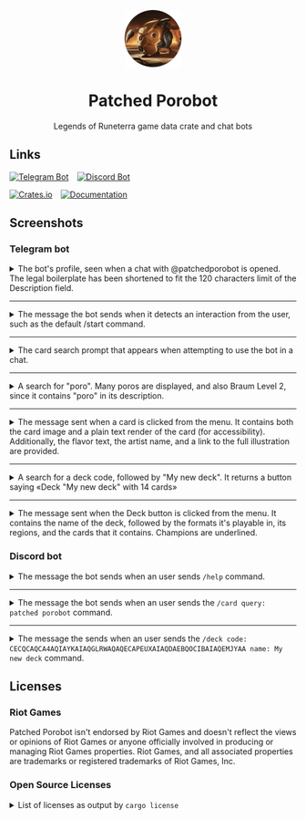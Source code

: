 <div align="center">

![](icon.png)

# Patched Porobot

Legends of Runeterra game data crate and chat bots

</div>

## Links

[![Telegram Bot](https://img.shields.io/badge/telegram%20bot-done-success)](https://t.me/patchedporobot)
 
[![Discord Bot](https://img.shields.io/badge/discord%20bot-done-success)](https://discord.com/api/oauth2/authorize?client_id=1071989978743193672&scope=applications.commands)

[![Crates.io](https://img.shields.io/crates/v/patched_porobot)](https://crates.io/crates/patched_porobot)
 
[![Documentation](https://img.shields.io/docsrs/patched_porobot)](https://docs.rs/patched_porobot/latest/patched_porobot/)

## Screenshots

### Telegram bot

<details>
<summary>The bot's profile, seen when a chat with @patchedporobot is opened. The legal boilerplate has been shortened to fit the 120 characters limit of the Description field.</summary>

![](media/td-profile.png)

</details>

---

<details>
<summary>The message the bot sends when it detects an interaction from the user, such as the default /start command.</summary>

![](media/td-start.png)

</details>

---

<details>
<summary>The card search prompt that appears when attempting to use the bot in a chat.</summary>

![](media/td-prompt.png)

</details>

---

<details>
<summary>A search for "poro". Many poros are displayed, and also Braum Level 2, since it contains "poro" in its description.</summary>

![](media/td-poro.png)

</details>

---

<details>
<summary>The message sent when a card is clicked from the menu. It contains both the card image and a plain text render of the card (for accessibility). Additionally, the flavor text, the artist name, and a link to the full illustration are provided.</summary>

![](media/td-message.png)

</details>

---

<details>
<summary>A search for a deck code, followed by "My new deck". It returns a button saying «Deck "My new deck" with 14 cards»</summary>

![](media/td-deck.png)

</details>

---

<details>
<summary>The message sent when the Deck button is clicked from the menu. It contains the name of the deck, followed by the formats it's playable in, its regions, and the cards that it contains. Champions are underlined.</summary>

![](media/td-eternal.png)

</details>

### Discord bot

<details>
<summary>The message the bot sends when an user sends <code>/help</code> command.</summary>

![](media/ds-help.png)

</details>

---

<details>
<summary>The message the bot sends when an user sends the <code>/card query: patched porobot</code> command.</summary>

![](media/ds-card.png)

</details>

---

<details>
<summary>The message the sends when an user sends the <code>/deck code: CECQCAQCA4AQIAYKAIAQGLRWAQAQECAPEUXAIAQDAEBQOCIBAIAQEMJYAA name: My new deck</code> command.</summary>

![](media/ds-deck.png)

</details>


## Licenses

### Riot Games

Patched Porobot isn't endorsed by Riot Games and doesn't reflect the views or opinions of Riot Games or anyone officially involved in producing or managing Riot Games properties. Riot Games, and all associated properties are trademarks or registered trademarks of Riot Games, Inc.

### Open Source Licenses

<details>
<summary>List of licenses as output by <code>cargo license</code></summary>

- **(Apache-2.0 OR MIT) AND BSD-3-Clause** (1): encoding_rs
- **(MIT OR Apache-2.0) AND Unicode-DFS-2016** (1): unicode-ident
- **0BSD OR Apache-2.0 OR MIT** (1): adler
- **AGPL-3.0-or-later** (1): patched_porobot
- **Apache-2.0** (2): fail, varint-rs
- **Apache-2.0 OR Apache-2.0 WITH LLVM-exception OR MIT** (1): wasi
- **Apache-2.0 OR BSL-1.0** (1): ryu
- **Apache-2.0 OR ISC OR MIT** (4): hyper-rustls, rustls, rustls-pemfile, sct
- **Apache-2.0 OR MIT** (154): ahash, anyhow, arc-swap, async-trait, autocfg, base64, base64, bitflags, block-buffer, bumpalo, cc, cfg-if, chrono, cpufeatures, crc32fast, crossbeam-channel, crossbeam-deque, crossbeam-epoch, crossbeam-utils, crypto-common, digest, downcast-rs, either, env_logger, erasable, fastrand, flate2, fnv, form_urlencoded, fs2, futures, futures-channel, futures-core, futures-executor, futures-io, futures-macro, futures-sink, futures-task, futures-util, generator, getrandom, glob, hashbrown, hermit-abi, hermit-abi, http, httparse, httpdate, humantime, ident_case, idna, indexmap, ipnet, itertools, itertools, itoa, js-sys, lazy_static, libc, lock_api, log, md5, memmap2, mime, num-integer, num-traits, num_cpus, once_cell, oneshot, parking_lot, parking_lot_core, percent-encoding, pin-project, pin-project-internal, pin-project-lite, pin-utils, ppv-lite86, pretty_env_logger, proc-macro-error, proc-macro-error-attr, proc-macro2, quick-error, quote, rand, rand_chacha, rand_core, rayon, rayon-core, rc-box, regex, regex-syntax, remove_dir_all, reqwest, rustc-hash, rustc_version, rustversion, scoped-tls, scopeguard, semver, serde, serde_derive, serde_json, serde_urlencoded, serde_with_macros, sha-1, signal-hook-registry, smallvec, socket2, stable_deref_trait, syn, tempfile, thiserror, thiserror-impl, thread_local, time, time-core, time-macros, tokio-rustls, tungstenite, typenum, unicase, unicode-bidi, unicode-normalization, url, utf-8, uuid, version_check, wasm-bindgen, wasm-bindgen-backend, wasm-bindgen-futures, wasm-bindgen-macro, wasm-bindgen-macro-support, wasm-bindgen-shared, wasm-streams, web-sys, winapi, winapi-i686-pc-windows-gnu, winapi-x86_64-pc-windows-gnu, windows, windows-sys, windows-sys, windows-targets, windows_aarch64_gnullvm, windows_aarch64_msvc, windows_aarch64_msvc, windows_i686_gnu, windows_i686_gnu, windows_i686_msvc, windows_i686_msvc, windows_x86_64_gnu, windows_x86_64_gnu, windows_x86_64_gnullvm, windows_x86_64_msvc, windows_x86_64_msvc
- **Apache-2.0 OR MIT OR MPL-2.0** (1): htmlescape
- **Apache-2.0 OR MIT OR Zlib** (3): miniz_oxide, tinyvec, tinyvec_macros
- **BSD-3-Clause** (2): instant, never
- **BSD-3-Clause OR MIT** (1): rust-stemmers
- **Custom License File** (2): ring, webpki
- **ISC** (3): serenity, typemap_rev, untrusted
- **MIT** (62): aquamarine, async-tungstenite, atty, bitpacking, bytes, census, combine, convert_case, crunchy, darling, darling_core, darling_macro, dashmap, data-encoding, derive_more, dptree, fastfield_codecs, generic-array, h2, http-body, hyper, levenshtein_automata, loom, lru, lz4_flex, matchers, memoffset, mime_guess, mio, murmurhash32, nu-ansi-term, ordered-float, overload, ownedbytes, redox_syscall, serde-value, sharded-slab, slab, spin, strsim, take_mut, takecell, tantivy, tantivy-bitpacker, tantivy-common, tantivy-query-grammar, teloxide, teloxide-core, tokio, tokio-macros, tokio-stream, tokio-util, tower-service, tracing, tracing-attributes, tracing-core, tracing-log, tracing-subscriber, try-lock, valuable, want, winreg
- **MIT OR Unlicense** (8): aho-corasick, byteorder, memchr, regex-automata, tantivy-fst, termcolor, utf8-ranges, winapi-util
- **MPL-2.0** (1): webpki-roots
- **Unlicense** (1): measure_time
- **zlib-acknowledgement** (1): fastdivide

</details>
